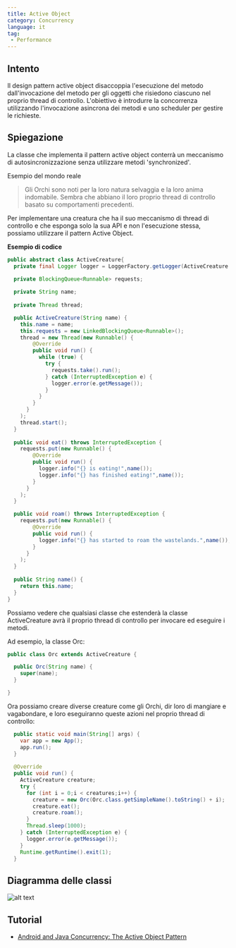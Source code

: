 ```yaml
---
title: Active Object
category: Concurrency
language: it
tag:
 - Performance
---
```


## Intento

Il design pattern active object disaccoppia l'esecuzione del metodo dall'invocazione del metodo per gli oggetti che
risiedono ciascuno nel proprio thread di controllo. L'obiettivo è introdurre la concorrenza utilizzando l'invocazione
asincrona dei metodi e uno scheduler per gestire le richieste.

## Spiegazione

La classe che implementa il pattern active object conterrà un meccanismo di autosincronizzazione senza utilizzare
metodi 'synchronized'.

Esempio del mondo reale

> Gli Orchi sono noti per la loro natura selvaggia e la loro anima indomabile. Sembra che abbiano il loro proprio thread
> di controllo basato su comportamenti precedenti.

Per implementare una creatura che ha il suo meccanismo di thread di controllo e che esponga solo la sua API e non
l'esecuzione stessa, possiamo utilizzare il pattern Active Object.

**Esempio di codice**

```java
public abstract class ActiveCreature{
  private final Logger logger = LoggerFactory.getLogger(ActiveCreature.class.getName());

  private BlockingQueue<Runnable> requests;
  
  private String name;
  
  private Thread thread;

  public ActiveCreature(String name) {
    this.name = name;
    this.requests = new LinkedBlockingQueue<Runnable>();
    thread = new Thread(new Runnable() {
        @Override
        public void run() {
          while (true) {
            try {
              requests.take().run();
            } catch (InterruptedException e) { 
              logger.error(e.getMessage());
            }
          }
        }
      }
    );
    thread.start();
  }
  
  public void eat() throws InterruptedException {
    requests.put(new Runnable() {
        @Override
        public void run() { 
          logger.info("{} is eating!",name());
          logger.info("{} has finished eating!",name());
        }
      }
    );
  }

  public void roam() throws InterruptedException {
    requests.put(new Runnable() {
        @Override
        public void run() { 
          logger.info("{} has started to roam the wastelands.",name());
        }
      }
    );
  }
  
  public String name() {
    return this.name;
  }
}
```

Possiamo vedere che qualsiasi classe che estenderà la classe ActiveCreature avrà il proprio thread di controllo per
invocare ed eseguire i metodi.

Ad esempio, la classe Orc:

```java
public class Orc extends ActiveCreature {

  public Orc(String name) {
    super(name);
  }

}
```

Ora possiamo creare diverse creature come gli Orchi, dir loro di mangiare e vagabondare, e loro eseguiranno queste
azioni nel proprio thread di controllo:

```java
  public static void main(String[] args) {  
    var app = new App();
    app.run();
  }
  
  @Override
  public void run() {
    ActiveCreature creature;
    try {
      for (int i = 0;i < creatures;i++) {
        creature = new Orc(Orc.class.getSimpleName().toString() + i);
        creature.eat();
        creature.roam();
      }
      Thread.sleep(1000);
    } catch (InterruptedException e) {
      logger.error(e.getMessage());
    }
    Runtime.getRuntime().exit(1);
  }
```

## Diagramma delle classi

![alt text](../../../active-object/etc/active-object.urm.png "Active Object class diagram")

## Tutorial

* [Android and Java Concurrency: The Active Object Pattern](https://www.youtube.com/watch?v=Cd8t2u5Qmvc)